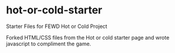 # hot-or-cold-starter
Starter Files for FEWD Hot or Cold Project

Forked HTML/CSS files from the Hot or cold starter page and wrote javascript to compliment the game.
